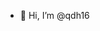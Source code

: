 - 👋 Hi, I’m @qdh16

<!---
qdh16/qdh16 is a ✨ special ✨ repository because its `README.md` (this file) appears on your GitHub profile.
You can click the Preview link to take a look at your changes.
--->
